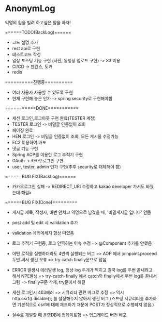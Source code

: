 # AnonymLog
익명의 힘을 빌려 하고싶은 말을 하자!


======TODO(BackLog)======
- 코드 설명 추가
- rest api로 구현 
- 테스트코드 작성
- 일상 포스팅 기능 구현 (사진, 동영상 업로드 구현) -> S3 이용
- CI/CD -> 젠킨스, 도커
- redis

==========진행중==========
- 여러 사용자 사용할 수 있도록 구현
- 현재 구현해 놓은 인가 -> spring security로 구현해야함




===========DONE===========
- 세션 로그인,로그아웃 구현 완료(TESTER 계정)
- TESTER 로그인 -> 비밀글 인증없이 조회
- 페이징 완료
- HEN 로그인 -> 비밀글 인증없이 조회, 모든 게시물 수정가능
- EC2 이용하여 배포
- 댓글 기능 구현
- Spring AOP를 이용한 로그 추적기 구현
- OAuth -> 카카오로그인 구현
- user, tester, admin 인가 구현(추후 security로 대체해야 함)


======BUG FIX(BackLog)======
- 카카오로그인 실패 -> REDIRECT_URI 수정하고 kakao developer 가서도 바꿨는데 해결x


======BUG FIX(Done)=========
- 게시글 제목, 작성자, 비번 안치고 익명으로 남겼을 때, '비밀게시글 입니다' 안뜸
- post add 및 edit 시 validation 추가
- validation 에러메세지 항상 떠있음
- 로그 추적기 구현중, 로그 안찍히는 이슈 수정
  => @Component 추가를 안했음
- 어떤 로직을 실행하더라도 4번씩 실행되는 버그
  => AOP 에서 joinpoint.proceed 두번 써서 생긴 오류
  => try catch finally문으로 잡음
- ERROR 발생시 에러발생 log, 정상 log 두개가 찍히고 결국 log를 두번 끝내려고 해서 NPE발생
  => try-catch-finally 에서 catch와 finally에서 두번 log를 끝내서 그럼
  => finally구문 삭제, try문에서 해결
- 세션 로그인시 403에러 => 시큐리티 관련 버그로 추정
  => 역시 http.csrf().disable(); 를 설정해주지 않아서 생긴 버그
  (스프링 시큐리티를 추가하면 기본적으로 csrf에 대해 체크하기 때문에 POST가 정상적으로 수행되지 않음.)

- 실수로 개발할 때 운영DB에 업데이트함 => 업그레이드 버전 배포
